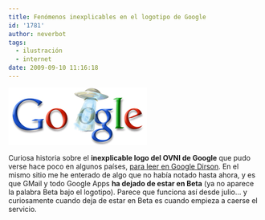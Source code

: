 ```yaml
---
title: Fenómenos inexplicables en el logotipo de Google
id: '1781'
author: neverbot
tags:
  - ilustración
  - internet
date: 2009-09-10 11:16:18
---
```


[![](./fenomenos-inexplicables-en-el-logotipo-de-google/go_gle.gif)](http://google.dirson.com/post/4390-fenomenos-inexplicables/)

Curiosa historia sobre el **inexplicable logo del OVNI de Google** que pudo verse hace poco en algunos países, [para leer en Google Dirson](http://google.dirson.com/post/4390-fenomenos-inexplicables/). En el mismo sitio me he enterado de algo que no había notado hasta ahora, y es que GMail y todo Google Apps **ha dejado de estar en Beta** (ya no aparece la palabra Beta bajo el logotipo). Parece que funciona así desde julio... y curiosamente cuando deja de estar en Beta es cuando empieza a caerse el servicio.